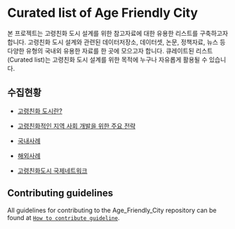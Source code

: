 # Curated list of Age Friendly City
본 프로젝트는 고령친화 도시 설계를 위한 참고자료에 대한 유용한 리스트를 구축하고자 합니다. 고령친화 도시 설계와 관련된 데이터저장소, 데이터셋, 논문, 정책자료, 뉴스 등 다양한 유형의 국내외 유용한 자료를 한 곳에 모으고자 합니다. 큐레이트된 리스트(Curated list)는 고령친화 도시 설계를 위한 목적에 누구나 자유롭게 활용될 수 있습니다. 

## 수집현황
* [고령친화 도시란?](https://github.com/pwjdgus/Age_Friendly_City/wiki)

* [고령친화적인 지역 사회 개발을 위한 주요 전략](https://github.com/pwjdgus/Age_Friendly_City/wiki#%EA%B3%A0%EB%A0%B9%EC%B9%9C%ED%99%94-%EB%8F%84%EC%8B%9C%EC%9D%98-%EA%B1%B4%EC%84%A4-%EC%9D%B4%EC%9C%A0)

* [국내사례](https://github.com/pwjdgus/Age_Friendly_City/tree/main/%EC%82%AC%EB%A1%80/%EA%B5%AD%EB%82%B4%EC%82%AC%EB%A1%80)

* [해외사례](https://github.com/pwjdgus/Age_Friendly_City/tree/main/%EC%82%AC%EB%A1%80/%ED%95%B4%EC%99%B8%EC%82%AC%EB%A1%80)

* [고령친화도시 국제네트워크](https://github.com/pwjdgus/Age_Friendly_City/blob/main/%EC%88%98%EC%A7%91%20%EC%9E%90%EB%A3%8C/%EA%B3%A0%EB%A0%B9%EC%B9%9C%ED%99%94%EB%8F%84%EC%8B%9C%EA%B5%AD%EC%A0%9C%EB%84%A4%ED%8A%B8%EC%9B%8C%ED%81%AC.md)

## Contributing guidelines

All guidelines for contributing to the Age_Friendly_City repository can be found at [`How to contribute guideline`](https://github.com/pwjdgus/Age_Friendly_City/wiki/How-to-contribute).
